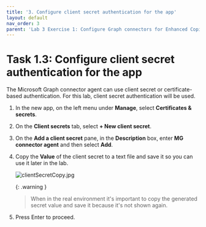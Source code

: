 ```yaml
---
title: '3. Configure client secret authentication for the app'
layout: default
nav_order: 3
parent: 'Lab 3 Exercise 1: Configure Graph connectors for Enhanced Copilot Experience'
---
```


# Task 1.3: Configure client secret authentication for the app

The Microsoft Graph connector agent can use client secret or certificate-based authentication. For this lab, client secret authentication will be used.

1. In the new app, on the left menu under **Manage**, select **Certificates & secrets**.

1. On the **Client secrets** tab, select **+ New client secret**.

1. On the **Add a client secret** pane, in the **Description** box, enter **MG connector agent** and then select **Add**.

1. Copy the **Value** of the client secret to a text file and save it so you can use it later in the lab.

    ![clientSecretCopy.jpg](instructions270425/clientSecretCopy.jpg)

    {: .warning }
    > When in the real environment it's important to copy the generated secret value and save it because it's not shown again. 

1. Press Enter to proceed.
